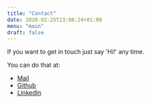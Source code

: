 ```yaml
---
title: "Contact"
date: 2020-02-25T23:08:24+01:00
menu: "main"
draft: false
---
```


If you want to get in touch just say 'Hi!' any time.

You can do that at:
- [Mail](mailto:alexlesang@gmail.com)
- [Github](https://github.com/AlexLeSang/)
- [LinkedIn](https://www.linkedin.com/in/oleksandrhalushko/) 
